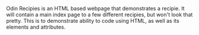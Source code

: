 Odin Recipies is an HTML based webpage that demonstrates a recipie. It will contain a main index page to a few different recipies, but won't look that pretty. This is to demonstrate ability to code using HTML, as well as its elements and attributes.